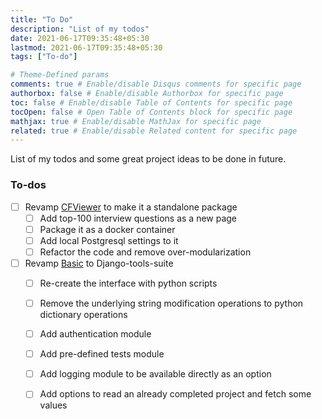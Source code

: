 ```yaml
---
title: "To Do"
description: "List of my todos"
date: 2021-06-17T09:35:48+05:30
lastmod: 2021-06-17T09:35:48+05:30
tags: ["To-do"]

# Theme-Defined params
comments: true # Enable/disable Disqus comments for specific page
authorbox: false # Enable/disable Authorbox for specific page
toc: false # Enable/disable Table of Contents for specific page
tocOpen: false # Open Table of Contents block for specific page
mathjax: true # Enable/disable MathJax for specific page
related: true # Enable/disable Related content for specific page
---
```


List of my todos and some great project ideas to be done in future.

<!--more-->

### To-dos
- [ ] Revamp [CFViewer](https://www.github.com/rudradesai200/cfviewer) to make it a standalone package
    - [ ] Add top-100 interview questions as a new page
    - [ ] Package it as a docker container
    - [ ] Add local Postgresql settings to it
    - [ ] Refactor the code and remove over-modularization
- [ ] Revamp [Basic](https://www.github.com/rudradesai200/basic) to Django-tools-suite
    - [ ] Re-create the interface with python scripts
    - [ ] Remove the underlying string modification operations to python dictionary operations
    - [ ] Add authentication module
    - [ ] Add pre-defined tests module
    - [ ] Add logging module to be available directly as an option
    - [ ] Add options to read an already completed project and fetch some values

